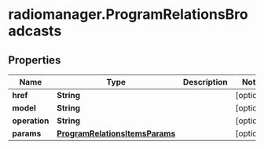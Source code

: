 # radiomanager.ProgramRelationsBroadcasts

## Properties

Name | Type | Description | Notes
------------ | ------------- | ------------- | -------------
**href** | **String** |  | [optional] 
**model** | **String** |  | [optional] 
**operation** | **String** |  | [optional] 
**params** | [**ProgramRelationsItemsParams**](ProgramRelationsItemsParams.md) |  | [optional] 


